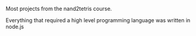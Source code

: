 Most projects from the nand2tetris course.

Everything that required a high level programming language was written in node.js
